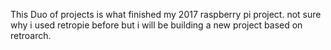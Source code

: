 This Duo of projects is what finished my 2017 raspberry pi project. 
not sure why i used retropie before but i will be building a new project based  on retroarch.
